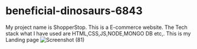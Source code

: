 # beneficial-dinosaurs-6843

My project name is ShopperStop. This is a E-commerce website.
The Tech stack what I have used are HTML,CSS,JS,NODE,MONGO DB etc,.
This is my Landing page 
![Screenshot (81)](https://user-images.githubusercontent.com/112754513/221534218-c2f14016-a72f-41de-9584-3b7e3368d6bc.png)

